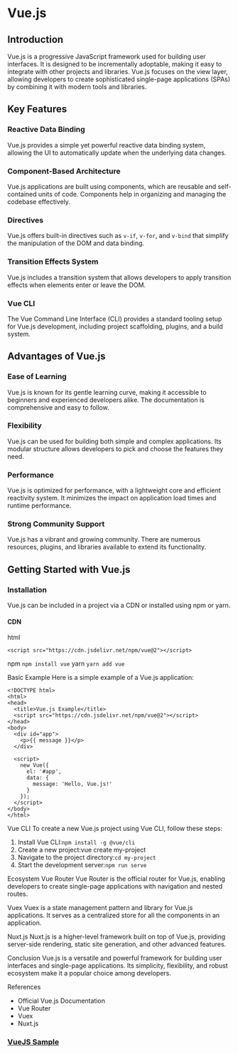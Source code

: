 # Vue.js

## Introduction
Vue.js is a progressive JavaScript framework used for building user interfaces. It is designed to be incrementally adoptable, making it easy to integrate with other projects and libraries. Vue.js focuses on the view layer, allowing developers to create sophisticated single-page applications (SPAs) by combining it with modern tools and libraries.

## Key Features

### Reactive Data Binding
Vue.js provides a simple yet powerful reactive data binding system, allowing the UI to automatically update when the underlying data changes.

### Component-Based Architecture
Vue.js applications are built using components, which are reusable and self-contained units of code. Components help in organizing and managing the codebase effectively.

### Directives
Vue.js offers built-in directives such as `v-if`, `v-for`, and `v-bind` that simplify the manipulation of the DOM and data binding.

### Transition Effects System
Vue.js includes a transition system that allows developers to apply transition effects when elements enter or leave the DOM.

### Vue CLI
The Vue Command Line Interface (CLI) provides a standard tooling setup for Vue.js development, including project scaffolding, plugins, and a build system.

## Advantages of Vue.js

### Ease of Learning
Vue.js is known for its gentle learning curve, making it accessible to beginners and experienced developers alike. The documentation is comprehensive and easy to follow.

### Flexibility
Vue.js can be used for building both simple and complex applications. Its modular structure allows developers to pick and choose the features they need.

### Performance
Vue.js is optimized for performance, with a lightweight core and efficient reactivity system. It minimizes the impact on application load times and runtime performance.

### Strong Community Support
Vue.js has a vibrant and growing community. There are numerous resources, plugins, and libraries available to extend its functionality.

## Getting Started with Vue.js

### Installation
Vue.js can be included in a project via a CDN or installed using npm or yarn.

#### CDN
html
```
<script src="https://cdn.jsdelivr.net/npm/vue@2"></script>
```

npm
`npm install vue`
yarn
`yarn add vue`

Basic Example
Here is a simple example of a Vue.js application:
```
<!DOCTYPE html>
<html>
<head>
  <title>Vue.js Example</title>
  <script src="https://cdn.jsdelivr.net/npm/vue@2"></script>
</head>
<body>
  <div id="app">
    <p>{{ message }}</p>
  </div>

  <script>
    new Vue({
      el: '#app',
      data: {
        message: 'Hello, Vue.js!'
      }
    });
  </script>
</body>
</html>
```

Vue CLI
To create a new Vue.js project using Vue CLI, follow these steps:

1. Install Vue CLI:`npm install -g @vue/cli`
2. Create a new project:vue create my-project
3. Navigate to the project directory:`cd my-project`
4. Start the development server:`npm run serve`

Ecosystem
Vue Router
Vue Router is the official router for Vue.js, enabling developers to create single-page applications with navigation and nested routes.

Vuex
Vuex is a state management pattern and library for Vue.js applications. It serves as a centralized store for all the components in an application.

Nuxt.js
Nuxt.js is a higher-level framework built on top of Vue.js, providing server-side rendering, static site generation, and other advanced features.

Conclusion
Vue.js is a versatile and powerful framework for building user interfaces and single-page applications. Its simplicity, flexibility, and robust ecosystem make it a popular choice among developers.

References
- Official Vue.js Documentation
- Vue Router
- Vuex
- Nuxt.js

### [VueJS Sample](https://github.com/thai2net/VueJS-Sample/)





